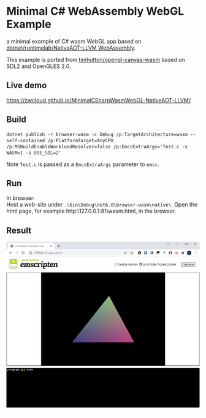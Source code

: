 # Minimal C# WebAssembly WebGL Example
a minimal example of C# wasm WebGL app based on [dotnet/runtimelab/NativeAOT-LLVM WebAssembly](https://github.com/dotnet/runtimelab/blob/feature/NativeAOT-LLVM/docs/using-nativeaot/compiling.md#webassembly).

This example is ported from [timhutton/opengl-canvas-wasm](https://github.com/timhutton/opengl-canvas-wasm) based on SDL2 and OpenGLES 2.0.

## Live demo
https://zwcloud.github.io/MinimalCSharpWasmWebGL-NativeAOT-LLVM/

## Build
```
dotnet publish -r browser-wasm -c Debug /p:TargetArchitecture=wasm --self-contained /p:PlatformTarget=AnyCPU /p:MSBuildEnableWorkloadResolver=false /p:EmccExtraArgs='Test.c -s WASM=1 -s USE_SDL=2'
```

Note `Test.c` is passed as a `EmccExtraArgs` parameter to `emcc`.

## Run

In browser:  
Host a web-site under `.\bin\Debug\net6.0\browser-wasm\native\`. Open the html page, for example http:\127.0.0.1:81\wasm.html, in the browser.

## Result

![](/result.png)
